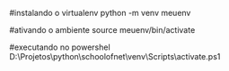 #instalando o virtualenv
python -m venv meuenv

#ativando o ambiente
source meuenv/bin/activate

#executando no powershel
D:\Projetos\python\schoolofnet\venv\Scripts\activate.ps1
